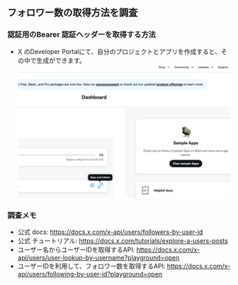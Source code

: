## フォロワー数の取得方法を調査
### 認証用のBearer 認証ヘッダーを取得する方法
- X のDeveloper Portalにて、自分のプロジェクトとアプリを作成すると、その中で生成ができます。
![image](./スクリーンショット%202025-02-13%2022.24.04.png)

### 調査メモ
- 公式 docs: https://docs.x.com/x-api/users/followers-by-user-id
- 公式 チュートリアル: https://docs.x.com/tutorials/explore-a-users-posts
- ユーザー名からユーザーIDを取得するAPI: https://docs.x.com/x-api/users/user-lookup-by-username?playground=open
- ユーザーIDを利用して、フォロワー数を取得するAPI: https://docs.x.com/x-api/users/following-by-user-id?playground=open
